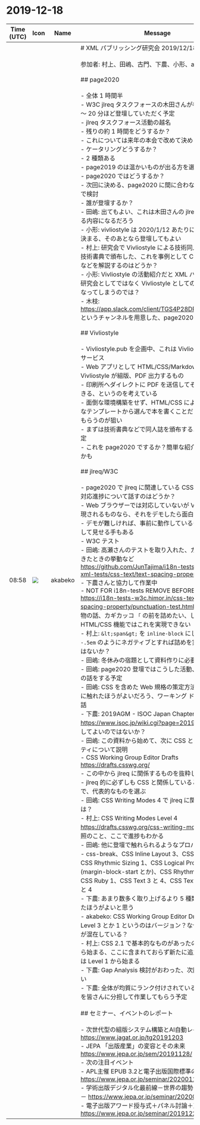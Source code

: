 # 2019-12-18

|Time (UTC)|Icon|Name|Message|
|---|---|---|---|
|08:58|![](https://avatars.slack-edge.com/2019-05-15/638093501942_087e2fbb499f3940fa9f_72.png)|akabeko|# XML パブリッシング研究会 2019/12/18 (水)<br><br>参加者: 村上、田嶋、古門、下農、小形、akabeko (記)<br><br>## page2020<br><br>- 全体 1 時間半<br>- W3C jlreq タスクフォースの木田さんが参加可能、15 〜 20 分ほど登壇していただく予定<br>  - jlreq タスクフォース活動の越名<br>- 残りの約 1 時間をどうするか？<br>  - これについては来年の本会で改めて決める<br>- ケータリングどうするか？<br>  - 2 種類ある<br>  - page2019 のは温かいものが出る方を選んだ<br>  - page2020 ではどうするか？<br>  - 次回に決める、page2020 に間に合わなければ Slack で検討<br>- 誰が登壇するか？<br>  - 田嶋: 出てもよい、これは木田さんの jlreq 話と関係する内容になるだろう<br>  - 小形: vivliostyle は 2020/1/12 あたりに色々なことが決まる、そのあとなら登壇してもよい<br>  - 村上: 研究会で Vivliostyle による技術同人誌を作成して技術書典で頒布した、これを事例として CSS 組版の意義などを解説するのはどうか？<br>  - 小形: Vivliostyle の活動紹介だと XML パブリッシング研究会としてではなく Vivliostyle としての営利的な話になってしまうのでは？<br>- 木枝: <https://app.slack.com/client/TGS4P28DP/CRU5SMBTJ> というチャンネルを用意した、page2020 の話はここで<br><br>## Vivliostyle<br><br>- Vivliostyle.pub を企画中、これは Vivliostyle の Web サービス<br>- Web アプリとして HTML/CSS/Markdown で書いて Vivliostyle が組版、PDF 出力するもの<br>- 印刷所へダイレクトに PDF を送信してそのまま本にできる、というのを考えている<br>- 面倒な環境構築をせず、HTML/CSS による組版や豊富なテンプレートから選んで本を書くことだけに注力してもらうのが狙い<br>- まずは技術書典などで同人誌を頒布するユーザーを想定<br>- これを page2020 でするか？簡単な紹介はしてもよいかも<br><br>## jlreq/W3C<br><br>- page2020 で jlreq に関連している CSS プロパティの対応進捗について話すのはどうか？<br>  - Web ブラウザーでは対応していないが Vivliostyle で実現されるものなら、それをデモしたら面白そう<br>  - デモが難しければ、事前に動作しているものを動画にして見せる手もある<br>- W3C テスト<br>  - 田嶋: 高瀬さんのテストを取り入れた、カギ類が行末にきたときの挙動など <https://github.com/JunTajima/i18n-tests/tree/jagat-xml-tests/css-text/text-spacing-property><br>  - 下農さんと協力して作業中<br>  - NOT FOR i18n-tests REMOVE BEFORE PR <https://i18n-tests-w3c.himor.in/css-text/text-spacing-property/punctuation-test.html> について、役物の話、カギカッコ `「` の前を詰めたい、しかし現在の HTML/CSS 機能ではこれを実現できない<br>  - 村上: `&lt;span&gt;` を `inline-block` にして `margin: -.5em` のようにネガティブとすれば詰めを実現できるのではないか？<br>- 田嶋: 冬休みの宿題として資料作りに必要な話をしたい<br>- 田嶋: page2020 登壇ではこうした活動、テストページの話をする予定<br>- 田嶋: CSS を含めた Web 規格の策定方法について初めに触れたほうがよいだろう、ワーキング ドラフトなどの話<br>- 下農: 2019AGM - ISOC Japan Chapter Wiki <https://www.isoc.jp/wiki.cgi?page=2019AGM> が資料としてよいのではないか？<br>- 田嶋: この資料から始めて、次に CSS としてのプロパティについて説明<br>  - CSS Working Group Editor Drafts <https://drafts.csswg.org/><br>  - この中から jlreq に関係するものを抜粋して解説<br>  - jlreq 的に必ずしも CSS と関係しているとは限らないので、代表的なものを選ぶ<br>- 田嶋: CSS Writing Modes 4 で jlreq に関係するものは？<br>- 村上: CSS Writing Modes Level 4 <https://drafts.csswg.org/css-writing-modes-4/> を参照のこと、ここで進捗もわかる<br>- 田嶋: 他に登壇で触れられるようなプロパティはある？<br>  - css-break、CSS Inline Layout 3、CSS Line Grid 1、CSS Rhythmic Sizing 1、CSS Logical Properties 1 (margin-block-start とか)、CSS Rhythmic Sizing 1、CSS Ruby 1、CSS Text 3 と 4、CSS Text Decoration 3 と 4<br>  - 下農: あまり数多く取り上げるより 5 種類ぐらいの絞ったほうがよいと思う<br>- akabeko: CSS Working Group Editor Drafts 中の Level 3 とか 1 というのはバージョン？なぜ 1 と 3 開始が混在している？<br>  - 村上: CSS 2.1 で基本的なものがあったのは Level 3 から始まる、ここに含まれておらず新たに追加されたものは Level 1 から始まる<br>- 下農: Gap Analysis 検討がおわった、次回にお話したい<br>- 下農: 全体が均質にランク付けされているかの評価などを皆さんに分担して作業してもらう予定<br><br>## セミナー、イベントのレポート<br><br>- 次世代型の組版システム構築とAI自動レイアウト <https://www.jagat.or.jp/tg20191203><br>- JEPA 「出版産業」の変容とその未来 <https://www.jepa.or.jp/sem/20191128/><br>- 次の注目イベント<br>  - APL主催 EPUB 3.2と電子出版国際標準の最新動向 <https://www.jepa.or.jp/seminar/20200110/><br>  - 学術出版デジタル化最前線－世界の趨勢と日本の危機－ <https://www.jepa.or.jp/seminar/20200115/><br>  - 電子出版アワード授与式＋パネル討論＋忘年会 <https://www.jepa.or.jp/seminar/20191223/>|
